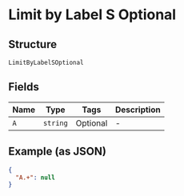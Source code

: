 
# Limit by Label S Optional

## Structure

`LimitByLabelSOptional`

## Fields

| Name | Type | Tags | Description |
|  --- | --- | --- | --- |
| `A` | `string` | Optional | - |

## Example (as JSON)

```json
{
  "A.+": null
}
```

